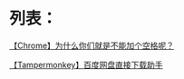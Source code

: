 # 列表：

[【Chrome】为什么你们就是不能加个空格呢？](【Chrome】为什么你们就是不能加个空格呢？.md)

[【Tampermonkey】百度网盘直接下载助手](【Tampermonkey】百度网盘直接下载助手.md)

